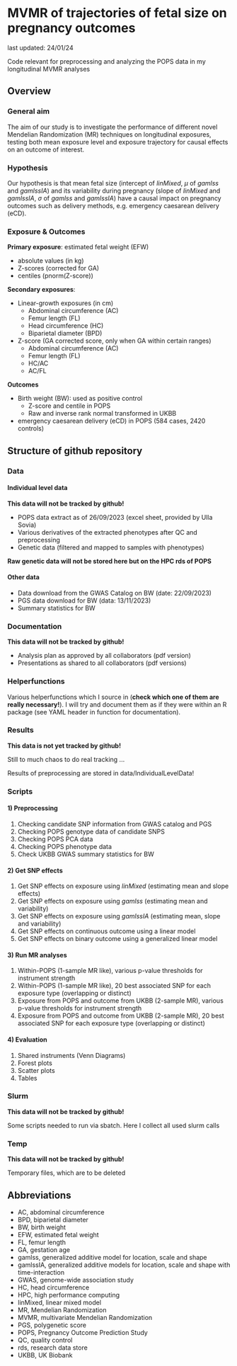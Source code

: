 # MVMR of trajectories of fetal size on pregnancy outcomes

last updated: 24/01/24

Code relevant for preprocessing and analyzing the POPS data in my longitudinal MVMR analyses

## Overview

### General aim 

The aim of our study is to investigate the performance of different novel Mendelian Randomization (MR) techniques on longitudinal exposures, testing both mean exposure level and exposure trajectory for causal effects on an outcome of interest.  

### Hypothesis

Our hypothesis is that mean fetal size (intercept of *linMixed*, $\mu$ of *gamlss* and *gamlssIA*) and its variability during pregnancy (slope of *linMixed* and *gamlssIA*, $\sigma$ of *gamlss* and *gamlssIA*) have a causal impact on pregnancy outcomes such as delivery methods, e.g. emergency caesarean delivery (eCD). 

### Exposure & Outcomes 

**Primary exposure**: estimated fetal weight (EFW) 

- absolute values (in kg)
- Z-scores (corrected for GA)
- centiles (pnorm(Z-score))

**Secondary exposures**: 

- Linear-growth exposures (in cm)
    - Abdominal circumference (AC)
    - Femur length (FL)
    - Head circumference (HC)
    - Biparietal diameter (BPD)
- Z-score (GA corrected score, only when GA within certain ranges)
    - Abdominal circumference (AC)
    - Femur length (FL) 
    - HC/AC 
    - AC/FL

**Outcomes** 

- Birth weight (BW): used as positive control 
    - Z-score and centile in POPS
    - Raw and inverse rank normal transformed in UKBB
- emergency caesarean delivery (eCD) in POPS (584 cases, 2420 controls) 

## Structure of github repository

### Data

#### Individual level data

**This data will not be tracked by github!**

- POPS data extract as of 26/09/2023 (excel sheet, provided by Ulla Sovia)
- Various derivatives of the extracted phenotypes after QC and preprocessing
- Genetic data (filtered and mapped to samples with phenotypes)

**Raw genetic data will not be stored here but on the HPC rds of POPS** 

#### Other data

- Data download from the GWAS Catalog on BW (date: 22/09/2023)
- PGS data download for BW (data: 13/11/2023)
- Summary statistics for BW

### Documentation

**This data will not be tracked by github!**

- Analysis plan as approved by all collaborators (pdf version) 
- Presentations as shared to all collaborators (pdf versions)

### Helperfunctions

Various helperfunctions which I source in (**check which one of them are really necessary!**). I will try and document them as if they were within an R package (see YAML header in function for documentation).

### Results

**This data is not yet tracked by github!**

Still to much chaos to do real tracking ...

Results of preprocessing are stored in data/IndividualLevelData!

### Scripts

#### 1) Preprocessing

1) Checking candidate SNP information from GWAS catalog and PGS
2) Checking POPS genotype data of candidate SNPS
3) Checking POPS PCA data
4) Checking POPS phenotype data
5) Check UKBB GWAS summary statistics for BW

#### 2) Get SNP effects

1) Get SNP effects on exposure using *linMixed* (estimating mean and slope effects)
2) Get SNP effects on exposure using *gamlss* (estimating mean and variability)
3) Get SNP effects on exposure using *gamlssIA* (estimating mean, slope and variability)
4) Get SNP effects on continuous outcome using a linear model
5) Get SNP effects on binary outcome using a generalized linear model

#### 3) Run MR analyses

1) Within-POPS (1-sample MR like), various p-value thresholds for instrument strength
2) Within-POPS (1-sample MR like), 20 best associated SNP for each exposure type (overlapping or distinct)
3) Exposure from POPS and outcome from UKBB (2-sample MR), various p-value thresholds for instrument strength
4) Exposure from POPS and outcome from UKBB (2-sample MR), 20 best associated SNP for each exposure type (overlapping or distinct)

#### 4) Evaluation

1) Shared instruments (Venn Diagrams)
2) Forest plots
3) Scatter plots
4) Tables

### Slurm

**This data will not be tracked by github!**

Some scripts needed to run via sbatch. Here I collect all used slurm calls

### Temp

**This data will not be tracked by github!**

Temporary files, which are to be deleted

## Abbreviations

- AC, abdominal circumference
- BPD, biparietal diameter
- BW, birth weight
- EFW, estimated fetal weight
- FL, femur length
- GA, gestation age
- gamlss, generalized additive model for location, scale and shape
- gamlssIA, generalized additive models for location, scale and shape with time-interaction
- GWAS, genome-wide association study
- HC, head circumference
- HPC, high performance computing
- linMixed, linear mixed model
- MR, Mendelian Randomization
- MVMR, multivariate Mendelian Randomization
- PGS, polygenetic score
- POPS, Pregnancy Outcome Prediction Study
- QC, quality control
- rds, research data store
- UKBB, UK Biobank

